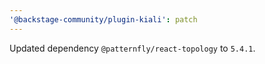 ```yaml
---
'@backstage-community/plugin-kiali': patch
---
```


Updated dependency `@patternfly/react-topology` to `5.4.1`.
